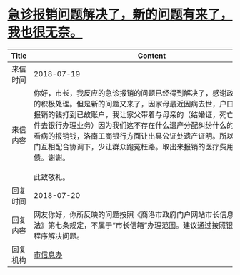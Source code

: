 # <a href="http://www.shangluo.gov.cn/zmhd/ldxxxx.jsp?urltype=leadermail.LeaderMailContentUrl&wbtreeid=1112&leadermailid=4825">急诊报销问题解决了，新的问题有来了，我也很无奈。</a>
|Title|Content|
|:---:|---|
|来信时间|2018-07-19|
|来信内容|你好，市长，我反应的急诊报销的问题已经得到解决了，感谢政府工作人员的积极处理。但是新的问题又来了，因家母最近因病去世，户口已经注销，报销的钱打到已故账户，我让家父带着与母亲的（结婚证，死亡证明，等证件去银行办理业务）因为我们这不存在什么遗产分配纠纷什么的，就是借钱看病的报销钱，洛南工商银行方面让出具公证处遗产证明。所以希望政府部门互相配合协调下，少让群众跑冤枉路。取出来报销的医疗费用，以便还外债。谢谢。                                                                                                                             此致敬礼。|
|回复时间|2018-07-20|
|回复内容|网友你好，你所反映的问题按照《商洛市政府门户网站市长信息管理暂行办法》第七条规定，不属于“市长信箱”办理范围。建议通过按照银行相关取款程序解决问题。|
|回复机构|<a href="../../categories/agencies/市信息办.md">市信息办</a>|
